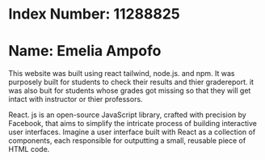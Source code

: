 # Index Number: 11288825

# Name: Emelia Ampofo

This website was built using react tailwind, node.js. and npm. It was purposely built for students to check their results 
and thier gradereport. it was also buit for students whose grades got missing so that they will get intact with instructor or thier 
professors.

React. js is an open-source JavaScript library, crafted with precision by Facebook, that aims to simplify the intricate process of building interactive user interfaces. Imagine a user interface built with React as a collection of components, each responsible for outputting a small, reusable piece of HTML code.

